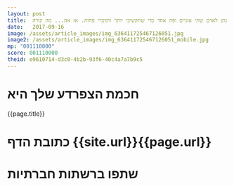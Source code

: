 ```yaml
---
layout: post
title:  אלוהים נתן לאדם שתי אזניים ופה אחד כדי שתקשיבי יותר ותדברי פחות. אז אה... מה קורה?
date:   2017-09-16
image: /assets/article_images/img_636411725467126051.jpg
image2: /assets/article_images/img_636411725467126051_mobile.jpg
mp: "001110000"
score: 001110000
theid: e9610714-d3c0-4b2b-93f6-40c4a7a7b9c5
---
```

# חכמת הצפרדע שלך היא
{{page.title}}

# כתובת הדף {{site.url}}{{page.url}}
# שתפו ברשתות חברתיות
